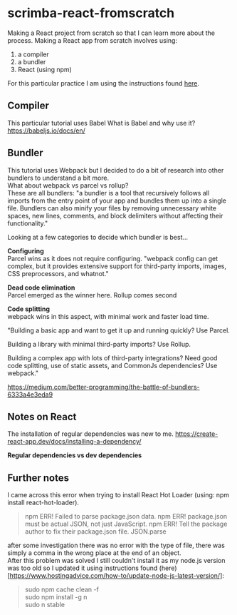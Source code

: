 # scrimba-react-fromscratch

Making a React project from scratch so that I can learn more about the process.
Making a React app from scratch involves using:  
1. a compiler  
2. a bundler
3. React (using npm)  
  
For this particular practice I am using the instructions found [here](https://blog.usejournal.com/creating-a-react-app-from-scratch-f3c693b84658).

## Compiler
This particular tutorial uses Babel
What is Babel and why use it?
https://babeljs.io/docs/en/


## Bundler
This tutorial uses Webpack but I decided to do a bit of research into other bundlers to understand a bit more.  
What about webpack vs parcel vs rollup?  
These are all bundlers: "a bundler is a tool that recursively follows all imports from the entry point of your app and bundles them up into a single file. Bundlers can also minify your files by removing unnecessary white spaces, new lines, comments, and block delimiters without affecting their functionality."

Looking at a few categories to decide which bundler is best...  

**Configuring**  
Parcel wins as it does not require configuring.
"webpack config can get complex, but it provides extensive support for third-party imports, images, CSS preprocessors, and whatnot."  

**Dead code elimination**  
Parcel emerged as the winner here.
Rollup comes second  

**Code splitting**  
webpack wins in this aspect, with minimal work and faster load time.

"Building a basic app and want to get it up and running quickly? Use Parcel.   

Building a library with minimal third-party imports? Use Rollup.

Building a complex app with lots of third-party integrations? Need good code splitting, use of static assets, and CommonJs dependencies? Use webpack."

https://medium.com/better-programming/the-battle-of-bundlers-6333a4e3eda9  

## Notes on React
The installation of regular dependencies was new to me.
https://create-react-app.dev/docs/installing-a-dependency/

**Regular dependencies vs dev dependencies**


## Further notes  

I came across this error when trying to install React Hot Loader (using: npm install react-hot-loader).
> npm ERR! Failed to parse package.json data.
> npm ERR! package.json must be actual JSON, not just JavaScript.
> npm ERR! Tell the package author to fix their package.json file. JSON.parse

after some investigation there was no error with the type of file, there was simply a comma in the wrong place at the end of an object.  
After this problem was solved I still couldn't install it as my node.js version was too old so I updated it using instructions found (here)[https://www.hostingadvice.com/how-to/update-node-js-latest-version/]:

> sudo npm cache clean -f  
> sudo npm install -g n  
> sudo n stable  




